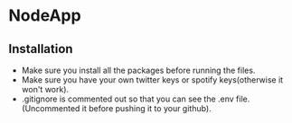 # NodeApp

## Installation

* Make sure you install all the packages before running the files.
* Make sure you have your own twitter keys or spotify keys(otherwise it won't work).
* .gitignore is commented out so that you can see the .env file. (Uncommented it before pushing it to your github).
